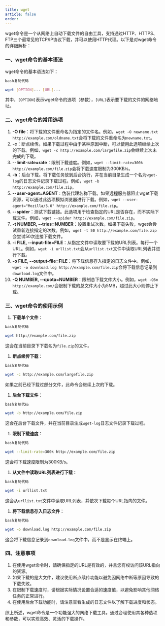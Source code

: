 ```yaml
---
title: wget
article: false
order: 
---
```


wget命令是一个从网络上自动下载文件的自由工具，支持通过HTTP、HTTPS、FTP三个最常见的TCP/IP协议下载，并可以使用HTTP代理。以下是对wget命令的详细解析：

### 一、wget命令的基本语法

wget命令的基本语法如下：

```bash
bash复制代码

wget [OPTION]... [URL]...
```

其中，`[OPTION]`表示wget命令的选项（参数），`[URL]`表示要下载的文件的网络地址。

### 二、wget命令的常用选项

1. **-O file**：将下载的文件重命名为指定的文件名。例如，`wget -O newname.txt http://example.com/oldname.txt`会将下载的文件重命名为`newname.txt`。
2. **-c**：断点续传。如果下载过程中由于某种原因中断，可以使用此选项继续上次的下载。例如，`wget -c http://example.com/largefile.zip`会继续上次未完成的下载。
3. **--limit-rate=rate**：限制下载速度。例如，`wget --limit-rate=300k http://example.com/file.zip`会将下载速度限制为300KB/s。
4. **-b**：后台下载。将下载任务放到后台执行，并在当前目录生成一个名为`wget-log`的日志文件记录下载过程。例如，`wget -b http://example.com/file.zip`。
5. **--user-agent=AGENT**：伪装代理名称下载。如果远程服务器阻止wget下载资源，可以通过此选项模拟浏览器进行下载。例如，`wget --user-agent="Mozilla/5.0" http://example.com/file.zip`。
6. **--spider**：测试下载链接。此选项用于检查指定的URL是否存在，而不实际下载文件。例如，`wget --spider http://example.com/file.zip`。
7. **-t NUMBER, --tries=NUMBER**：设置重试次数。如果下载失败，wget会尝试重新连接指定的次数。例如，`wget -t 50 http://example.com/file.zip`会尝试50次连接下载文件。
8. **-i FILE, --input-file=FILE**：从指定文件中读取要下载的URL列表。每行一个URL。例如，`wget -i urllist.txt`会从`urllist.txt`文件中读取URL列表并进行下载。
9. **-o FILE, --output-file=FILE**：将下载信息存入指定的日志文件中。例如，`wget -o download.log http://example.com/file.zip`会将下载信息记录到`download.log`文件中。
10. **-Q NUMBER, --quota=NUMBER**：限制总下载文件大小。例如，`wget -Q5m http://example.com/`会限制下载的总文件大小为5MB，超过此大小则停止下载。

### 三、wget命令的使用示例

1. **下载单个文件**：

```bash
bash复制代码

wget http://example.com/file.zip
```

这会在当前目录下下载名为`file.zip`的文件。

1. **断点续传下载**：

```bash
bash复制代码

wget -c http://example.com/largefile.zip
```

如果之前已经下载过部分文件，此命令会继续上次的下载。

1. **后台下载文件**：

```bash
bash复制代码

wget -b http://example.com/file.zip
```

这会在后台下载文件，并在当前目录生成`wget-log`日志文件记录下载过程。

1. **限制下载速度**：

```bash
bash复制代码

wget --limit-rate=300k http://example.com/file.zip
```

这会将下载速度限制为300KB/s。

1. **从文件中读取URL列表进行下载**：

```bash
bash复制代码

wget -i urllist.txt
```

这会从`urllist.txt`文件中读取URL列表，并依次下载每个URL指向的文件。

1. **将下载信息存入日志文件**：

```bash
bash复制代码

wget -o download.log http://example.com/file.zip
```

这会将下载信息记录到`download.log`文件中，而不是显示在终端上。

### 四、注意事项

1. 在使用wget命令时，请确保指定的URL是有效的，并且您有权访问该URL指向的资源。
2. 如果下载的是大文件，建议使用断点续传功能以避免因网络中断等原因导致的下载失败。
3. 在限制下载速度时，请根据实际情况设置合适的速度值，以避免影响其他网络任务的正常进行。
4. 在使用后台下载功能时，请注意查看生成的日志文件以了解下载进度和状态。

综上所述，wget命令是一个功能强大的网络下载工具，通过合理使用其各种选项和参数，可以实现高效、灵活的下载操作。